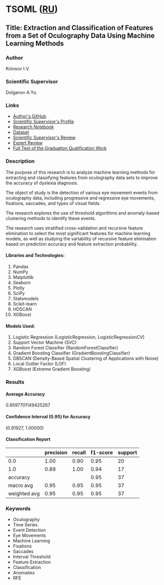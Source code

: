 # TSOML ([RU](https://github.com/termik88/TSOML/blob/main/README.ru.md))

## Title: Extraction and Classification of Features from a Set of Oculography Data Using Machine Learning Methods

### Author

Kolosov I.V.

### Scientific Supervisor

Dolganov A.Yu.

### Links

* [Author's GitHub](https://github.com/termik88)
* [Scientific Supervisor's Profile](https://urfu.ru/ru/about/personal-pages/Personal/person/anton.dolganov/)
* [Research Notebook](https://github.com/termik88/TSOML/blob/main/vkr_research.ipynb)
* [Dataset](https://figshare.com/collections/Screening_for_Dyslexia_Using_Eye_Tracking_During_Reading/3521379)
* [Scientific Supervisor's Review](https://github.com/termik88/TSOML/blob/main/review%20-%20Scientific%20Supervisor.pdf)
* [Expert Review](https://github.com/termik88/TSOML/blob/main/review%20-%20Expert.pdf)
* [Full Text of the Graduation Qualification Work](https://github.com/termik88/TSOML/blob/main/text_vkr.pdf) 

### Description

The purpose of this research is to analyze machine learning methods for extracting and classifying features from oculography data sets to improve the accuracy of dyslexia diagnosis.

The object of study is the detection of various eye movement events from oculography data, including progressive and regressive eye movements, fixations, saccades, and types of visual fields.

The research explores the use of threshold algorithms and anomaly-based clustering methods to identify these events.

The research uses stratified cross-validation and recursive feature elimination to select the most significant features for machine learning models, as well as studying the variability of recursive feature elimination based on prediction accuracy and feature extraction probability.

#### Libraries and Technologies:

1. Pandas
2. NumPy
3. Matplotlib
4. Seaborn
5. Plotly
6. SciPy
7. Statsmodels
8. Scikit-learn
9. HDSCAN
10. XGBoost

#### Models Used:

1. Logistic Regression (LogisticRegression, LogisticRegressionCV)
2. Support Vector Machine (SVC)
3. Random Forest Classifier (RandomForestClassifier)
4. Gradient Boosting Classifier (GradientBoostingClassifier)
5. DBSCAN (Density-Based Spatial Clustering of Applications with Noise)
6. Local Outlier Factor (LOF)
7. XGBoost (Extreme Gradient Boosting)

### Results

#### Average Accuracy

0.9597701149425287

#### Confidence Interval (0.95) for Accuracy

(0.91927, 1.00000)

#### Classification Report

|  | precision | recall | f1-score | support |
| --- | --- | --- | --- | --- |
| 0.0 | 1.00 | 0.90 | 0.95 | 20 |
| 1.0 | 0.89 | 1.00 | 0.94 | 17 |
| accuracy |  |  | 0.95 | 37 |
| macro avg | 0.95 | 0.95 | 0.95 | 37 |
| weighted avg | 0.95 | 0.95 | 0.95 | 37 |

### Keywords

* Oculography
* Time Series
* Event Detection
* Eye Movements
* Machine Learning
* Fixations
* Saccades
* Interval Threshold
* Feature Extraction
* Classification
* Anomalies
* RFE
